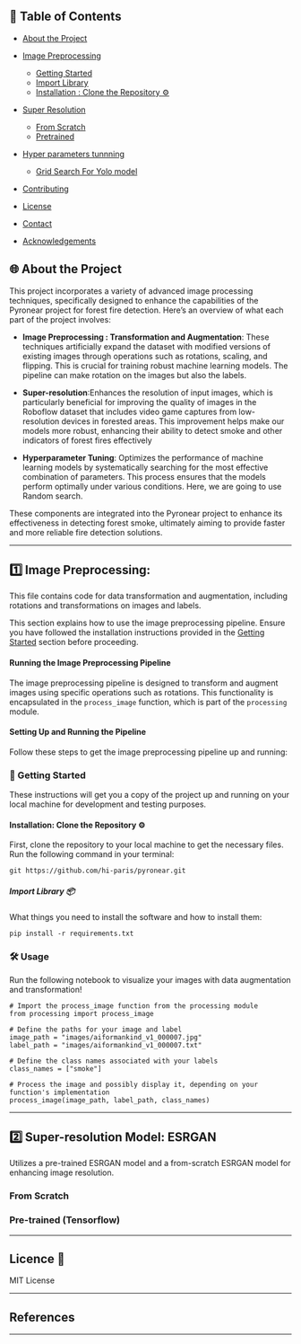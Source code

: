 ## 📝 Table of Contents
- [About the Project](#about-the-project)
  
- [Image Preprocessing](#image-preprocessing)
  - [Getting Started](#getting-started)
  - [Import Library](#prerequisites)
  - [Installation : Clone the Repository ⚙️](#installation)
- [Super Resolution](#super-resolution)
  - [From Scratch](#From-scratch)
  - [Pretrained](#pretrained)
- [Hyper parameters tunnning](#hyper-parameters-tunning)
  - [Grid Search For Yolo model](Grid-search)
    
- [Contributing](#contributing)
- [License](#license)
- [Contact](#contact)
- [Acknowledgements](#acknowledgements)

## 🌐 About the Project

This project incorporates a variety of advanced image processing techniques, specifically designed to enhance the capabilities of the Pyronear project for forest fire detection. Here’s an overview of what each part of the project involves:

- **Image Preprocessing : Transformation and Augmentation**: These techniques artificially expand the dataset with modified versions of existing images through operations such as rotations, scaling, and flipping. This is crucial for training robust machine learning models. The pipeline can make rotation on the images but also the labels.

- **Super-resolution**:Enhances the resolution of input images, which is particularly beneficial for improving the quality of images in the Roboflow dataset that includes video game captures from low-resolution devices in forested areas. This improvement helps make our models more robust, enhancing their ability to detect smoke and other indicators of forest fires effectively

- **Hyperparameter Tuning**: Optimizes the performance of machine learning models by systematically searching for the most effective combination of parameters. This process ensures that the models perform optimally under various conditions.
Here, we are going to use Random search.

These components are integrated into the Pyronear project to enhance its effectiveness in detecting forest smoke, ultimately aiming to provide faster and more reliable fire detection solutions.

---

## **1️⃣ Image Preprocessing**:
This file contains code for data transformation and augmentation, including rotations and transformations on images and labels.

This section explains how to use the image preprocessing pipeline. Ensure you have followed the installation instructions provided in the [Getting Started](#Getting-Started) section before proceeding.

#### Running the Image Preprocessing Pipeline

The image preprocessing pipeline is designed to transform and augment images using specific operations such as rotations. This functionality is encapsulated in the `process_image` function, which is part of the `processing` module.

#### Setting Up and Running the Pipeline

Follow these steps to get the image preprocessing pipeline up and running:

### 🚀 Getting Started
These instructions will get you a copy of the project up and running on your local machine for development and testing purposes.

#### Installation: Clone the Repository ⚙️
First, clone the repository to your local machine to get the necessary files. Run the following command in your terminal:

```
git https://github.com/hi-paris/pyronear.git
```

##### Import Library 📦
What things you need to install the software and how to install them:

```
pip install -r requirements.txt
```

### 🛠 Usage
Run the following notebook to visualize your images with data augmentation and transformation!

```
# Import the process_image function from the processing module
from processing import process_image

# Define the paths for your image and label
image_path = "images/aiformankind_v1_000007.jpg"
label_path = "images/aiformankind_v1_000007.txt"

# Define the class names associated with your labels
class_names = ["smoke"]

# Process the image and possibly display it, depending on your function's implementation
process_image(image_path, label_path, class_names)
```
---

## **2️⃣ Super-resolution Model**: ESRGAN
Utilizes a pre-trained ESRGAN model and a from-scratch ESRGAN model for enhancing image resolution.

### From Scratch 


### Pre-trained (Tensorflow)

---
## Licence 📜

MIT License

---
## References

---
